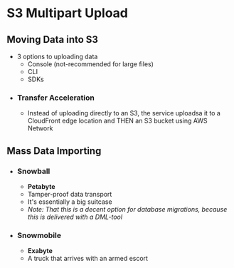 # S3 Multipart Upload

## Moving Data into S3
* 3 options to uploading data
    * Console (not-recommended for large files)
    * CLI
    * SDKs
* ### Transfer Acceleration
    * Instead of uploading directly to an S3, the service uploadsa it to a CloudFront edge location and THEN an S3 bucket using AWS Network

## Mass Data Importing
* ### Snowball
    * __Petabyte__
    * Tamper-proof data transport
    * It's essentially a big suitcase
    * *Note: That this is a decent option for database migrations, because this is delivered with a DML-tool*
* ### Snowmobile
    * __Exabyte__
    * A truck that arrives with an armed escort